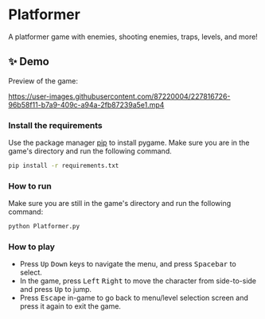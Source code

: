 # Platformer
A platformer game with enemies, shooting enemies, traps, levels, and more!

## ✨ Demo

Preview of the game:



https://user-images.githubusercontent.com/87220004/227816726-96b58f11-b7a9-409c-a94a-2fb87239a5e1.mp4



### Install the requirements
Use the package manager [pip](https://pypi.org/project/pip/) to install pygame.
Make sure you are in the game's directory and run the following command.
 
```sh
pip install -r requirements.txt
```

### How to run
Make sure you are still in the game's directory and run the following command:

```sh
python Platformer.py
```

### How to play
- Press <kbd>Up</kbd> <kbd>Down</kbd> keys to navigate the menu, and press <kbd>Spacebar</kbd> to select.
- In the game, press <kbd>Left</kbd> <kbd>Right</kbd> to move the character from side-to-side and press <kbd>Up</kbd> to jump.
- Press <kbd>Escape</kbd> in-game to go back to menu/level selection screen and press it again to exit the game.

